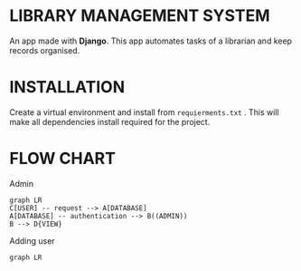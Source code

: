 # LIBRARY MANAGEMENT SYSTEM

An app made with **Django**. This app automates tasks of a librarian and keep records organised.
 
# INSTALLATION
Create a virtual environment and install from `requierments.txt`	. This will make all dependencies install required for the project.

# FLOW CHART
Admin
```mermaid
graph LR
C[USER] -- request --> A[DATABASE]
A[DATABASE] -- authentication --> B((ADMIN))
B --> D{VIEW}
```
Adding user

```mermaid
graph LR

